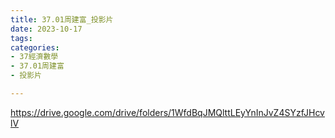 ```yaml
---
title: 37.01周建富_投影片
date: 2023-10-17
tags: 
categories:
- 37經濟數學
- 37.01周建富
- 投影片

---
```

https://drive.google.com/drive/folders/1WfdBqJMQlttLEyYnInJvZ4SYzfJHcvlV

